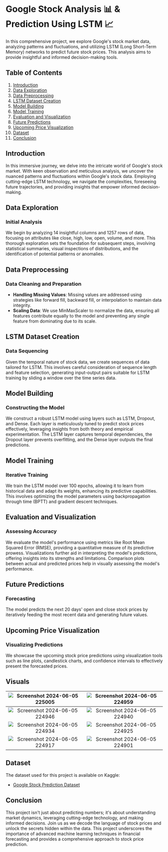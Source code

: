 # Google Stock Analysis 📊 & Prediction Using LSTM 📈

In this comprehensive project, we explore Google's stock market data, analyzing patterns and fluctuations, and utilizing LSTM (Long Short-Term Memory) networks to predict future stock prices. This analysis aims to provide insightful and informed decision-making tools.

## Table of Contents

1. [Introduction](#introduction)
2. [Data Exploration](#data-exploration)
3. [Data Preprocessing](#data-preprocessing)
4. [LSTM Dataset Creation](#lstm-dataset-creation)
5. [Model Building](#model-building)
6. [Model Training](#model-training)
7. [Evaluation and Visualization](#evaluation-and-visualization)
8. [Future Predictions](#future-predictions)
9. [Upcoming Price Visualization](#upcoming-price-visualization)
10. [Dataset](#dataset)
11. [Conclusion](#conclusion)

## Introduction

In this immersive journey, we delve into the intricate world of Google's stock market. With keen observation and meticulous analysis, we uncover the nuanced patterns and fluctuations within Google's stock data. Employing cutting-edge LSTM technology, we navigate the complexities, foreseeing future trajectories, and providing insights that empower informed decision-making.

## Data Exploration

### Initial Analysis

We begin by analyzing 14 insightful columns and 1257 rows of data, focusing on attributes like close, high, low, open, volume, and more. This thorough exploration sets the foundation for subsequent steps, involving statistical summaries, visual inspections of distributions, and the identification of potential patterns or anomalies.

## Data Preprocessing

### Data Cleaning and Preparation

- **Handling Missing Values**: Missing values are addressed using strategies like forward fill, backward fill, or interpolation to maintain data integrity.
- **Scaling Data**: We use MinMaxScaler to normalize the data, ensuring all features contribute equally to the model and preventing any single feature from dominating due to its scale.

## LSTM Dataset Creation

### Data Sequencing

Given the temporal nature of stock data, we create sequences of data tailored for LSTM. This involves careful consideration of sequence length and feature selection, generating input-output pairs suitable for LSTM training by sliding a window over the time series data.

## Model Building

### Constructing the Model

We construct a robust LSTM model using layers such as LSTM, Dropout, and Dense. Each layer is meticulously tuned to predict stock prices effectively, leveraging insights from both theory and empirical experimentation. The LSTM layer captures temporal dependencies, the Dropout layer prevents overfitting, and the Dense layer outputs the final predictions.

## Model Training

### Iterative Training

We train the LSTM model over 100 epochs, allowing it to learn from historical data and adapt its weights, enhancing its predictive capabilities. This involves optimizing the model parameters using backpropagation through time (BPTT) and gradient descent techniques.

## Evaluation and Visualization

### Assessing Accuracy

We evaluate the model's performance using metrics like Root Mean Squared Error (RMSE), providing a quantitative measure of its predictive prowess. Visualizations further aid in interpreting the model's predictions, offering insights into its strengths and limitations. Comparison plots between actual and predicted prices help in visually assessing the model's performance.

## Future Predictions

### Forecasting

The model predicts the next 20 days' open and close stock prices by iteratively feeding the most recent data and generating future values.

## Upcoming Price Visualization

### Visualizing Predictions

We showcase the upcoming stock price predictions using visualization tools such as line plots, candlestick charts, and confidence intervals to effectively present the forecasted prices.

## Visuals

| ![Screenshot 2024-06-05 225005](https://github.com/virajbhutada/Google-Stock-Price-Forecasting-LSTM/assets/143819712/f6e89b00-4690-4df9-a648-5bfd75ab79f0) | ![Screenshot 2024-06-05 224959](https://github.com/virajbhutada/Google-Stock-Price-Forecasting-LSTM/assets/143819712/f3ac6779-af6c-4dbf-afe6-35a76934c365) |
|:---:|:---:|
| ![Screenshot 2024-06-05 224946](https://github.com/virajbhutada/Google-Stock-Price-Forecasting-LSTM/assets/143819712/63dcc3b7-0dfe-49c9-b398-1ca01fc73cc2) | ![Screenshot 2024-06-05 224940](https://github.com/virajbhutada/Google-Stock-Price-Forecasting-LSTM/assets/143819712/6b621270-4186-4afa-8445-f68042359ab9) |
| ![Screenshot 2024-06-05 224934](https://github.com/virajbhutada/Google-Stock-Price-Forecasting-LSTM/assets/143819712/7499ef1c-4f3c-426f-81ec-b501274ea2f0) | ![Screenshot 2024-06-05 224925](https://github.com/virajbhutada/Google-Stock-Price-Forecasting-LSTM/assets/143819712/ac928000-2bd9-4d7a-a5f5-e84e99cfc1a5) |
| ![Screenshot 2024-06-05 224917](https://github.com/virajbhutada/Google-Stock-Price-Forecasting-LSTM/assets/143819712/390264d2-92e9-4155-b542-6494ba346a2a) | ![Screenshot 2024-06-05 224901](https://github.com/virajbhutada/Google-Stock-Price-Forecasting-LSTM/assets/143819712/d36c4c58-4655-4cfe-8eb4-740b20966945) |

## Dataset

The dataset used for this project is available on Kaggle:
- [Google Stock Prediction Dataset](https://www.kaggle.com/datasets/shreenidhihipparagi/google-stock-prediction)

## Conclusion

This project isn't just about predicting numbers; it's about understanding market dynamics, leveraging cutting-edge technology, and making informed decisions. Join us as we decode the language of stock prices and unlock the secrets hidden within the data. This project underscores the importance of advanced machine learning techniques in financial forecasting and provides a comprehensive approach to stock price prediction.

